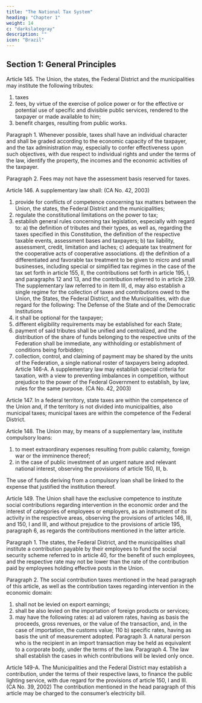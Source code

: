 ```yaml
---
title: "The National Tax System"
heading: "Chapter 1"
weight: 14
c: "darkslategray"
description: ""
icon: "Brazil"
---
```



## Section 1: General Principles

Article 145.  The Union, the states, the Federal District and the municipalities may institute the following tributes:
1. taxes
2.  fees, by virtue of the exercise of police power or for the effective or potential use of specific and divisible public services, rendered to the taxpayer or made available to him;
3.   benefit charges, resulting from public works.


Paragraph 1. Whenever possible, taxes shall have an individual character and shall be graded according to the economic capacity of the taxpayer, and the tax administration may, especially to confer effectiveness upon such objectives, with due respect to individual rights and under the terms of the law, identify the property, the incomes and the economic activities of the taxpayer.

Paragraph 2. Fees may not have the assessment basis reserved for taxes.

Article 146. A supplementary law shall: (CA No. 42, 2003)
1. provide for conflicts of competence concerning tax matters between the
Union, the states, the Federal District and the municipalities;
2.  regulate the constitutional limitations on the power to tax;
3.   establish general rules concerning tax legislation, especially with regard to:
a) the definition of tributes and their types, as well as, regarding the taxes
specified in this Constitution, the definition of the respective taxable events,
assessment bases and taxpayers;
b) tax liability, assessment, credit, limitation and laches;
c) adequate tax treatment for the cooperative acts of cooperative associations.
d) the definition of a differentiated and favorable tax treatment to be given to micro
and small businesses, including special or simplified tax regimes in the case
of the tax set forth in article 155, II, the contributions set forth in article 195,
I, and paragraphs 12 and 13, and the contribution referred to in article 239.
The supplementary law referred to in item III, d, may also
establish a single regime for the collection of taxes and contributions owed to the
Union, the States, the Federal District, and the Municipalities, with due regard for
the following:
The Defense of the State and of the Democratic Institutions
1091. it shall be optional for the taxpayer;
2.  different eligibility requirements may be established for each State;
3.   payment of said tributes shall be unified and centralized, and the distribution
of the share of funds belonging to the respective units of the Federation shall be
immediate, any withholding or establishment of conditions being forbidden;
4. collection, control, and claiming of payment may be shared by the units
of the Federation, a single national roster of taxpayers being adopted.
Article 146-A.  A supplementary law may establish special criteria for taxation, with
a view to preventing imbalances in competition, without prejudice to the power of the
Federal Government to establish, by law, rules for the same purpose. (CA No. 42, 2003)

Article 147.  In a federal territory, state taxes are within the competence of the Union and, if the territory is not divided into municipalities, also municipal taxes; municipal taxes are within the competence of the Federal District.

Article 148.  The Union may, by means of a supplementary law, institute compulsory loans:
1. to meet extraordinary expenses resulting from public calamity, foreign war
or the imminence thereof;
2.  in the case of public investment of an urgent nature and relevant national
interest, observing the provisions of article 150, III, b.

The use of funds deriving from a compulsory loan shall be linked to the expense that justified the institution thereof.

Article 149. The Union shall have the exclusive competence to institute social contributions regarding intervention in the economic order and the interest of categories of employees or employers, as an instrument of its activity in the respective areas, observing the provisions of articles 146, III, and 150, I and III, and without prejudice to the provisions of article 195, paragraph 6, as regards the contributions mentioned in the latter article.

Paragraph 1. The states, the Federal District, and the municipalities shall institute a contribution payable by their employees to fund the social security scheme referred to in article 40, for the benefit of such employees, and the respective rate may not be lower than the rate of the contribution paid by employees holding effective posts in the Union.

Paragraph 2. The social contribution taxes mentioned in the head paragraph of this article, as well as the contribution taxes regarding intervention in the economic domain:
1. shall not be levied on export earnings;
2.  shall be also levied on the importation of foreign products or services;
3.   may have the following rates:
a) ad valorem rates, having as basis the proceeds, gross revenues, or the value
of the transaction, and, in the case of importation, the customs value;
110
 b) specific rates, having as basis the unit of measurement adopted.
Paragraph 3. A natural person who is the recipient in an import transaction may
be held as equivalent to a corporate body, under the terms of the law.
Paragraph 4. The law shall establish the cases in which contributions will be
levied only once.

Article 149-A.  The Municipalities and the Federal District may establish a
contribution, under the terms of their respective laws, to finance the public lighting
service, with due regard for the provisions of article 150, I and III. (CA No. 39, 2002)
The contribution mentioned in the head paragraph of this article
may be charged to the consumer’s electricity bill.

